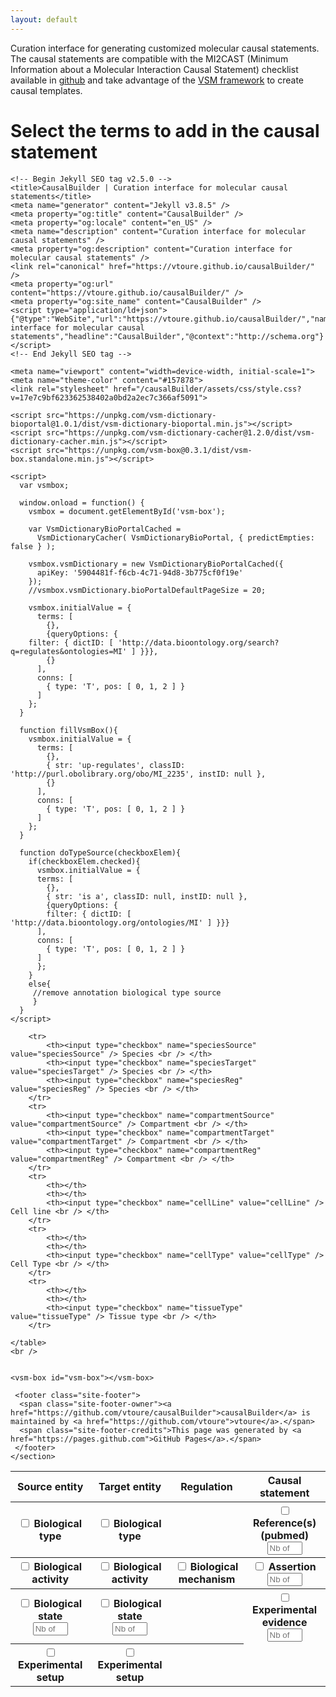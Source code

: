 ```yaml
---
layout: default
---
```


Curation interface for generating customized molecular causal statements. The causal statements are compatible with the MI2CAST (Minimum Information about a Molecular Interaction Causal Statement) checklist available in [github](https://github.com/vtoure/MI2CAST) and take advantage of the [VSM framework](https://github.com/vsmjs/) to create causal templates.

# Select the terms to add in the causal statement

<html lang="en-US">
  <head>
    <meta charset="UTF-8">

    <!-- Begin Jekyll SEO tag v2.5.0 -->
    <title>CausalBuilder | Curation interface for molecular causal statements</title>
    <meta name="generator" content="Jekyll v3.8.5" />
    <meta property="og:title" content="CausalBuilder" />
    <meta property="og:locale" content="en_US" />
    <meta name="description" content="Curation interface for molecular causal statements" />
    <meta property="og:description" content="Curation interface for molecular causal statements" />
    <link rel="canonical" href="https://vtoure.github.io/causalBuilder/" />
    <meta property="og:url" content="https://vtoure.github.io/causalBuilder/" />
    <meta property="og:site_name" content="CausalBuilder" />
    <script type="application/ld+json">
    {"@type":"WebSite","url":"https://vtoure.github.io/causalBuilder/","name":"CausalBuilder","description":"Curation interface for molecular causal statements","headline":"CausalBuilder","@context":"http://schema.org"}</script>
    <!-- End Jekyll SEO tag -->

    <meta name="viewport" content="width=device-width, initial-scale=1">
    <meta name="theme-color" content="#157878">
    <link rel="stylesheet" href="/causalBuilder/assets/css/style.css?v=17e7c9bf623362538402a0bd2a2ec7c366af5091">

    <script src="https://unpkg.com/vsm-dictionary-bioportal@1.0.1/dist/vsm-dictionary-bioportal.min.js"></script>
    <script src="https://unpkg.com/vsm-dictionary-cacher@1.2.0/dist/vsm-dictionary-cacher.min.js"></script>
    <script src="https://unpkg.com/vsm-box@0.3.1/dist/vsm-box.standalone.min.js"></script>

    <script>
      var vsmbox;

      window.onload = function() {
        vsmbox = document.getElementById('vsm-box');

        var VsmDictionaryBioPortalCached =
          VsmDictionaryCacher( VsmDictionaryBioPortal, { predictEmpties: false } );

        vsmbox.vsmDictionary = new VsmDictionaryBioPortalCached({
          apiKey: '5904481f-f6cb-4c71-94d8-3b775cf0f19e'
        });
        //vsmbox.vsmDictionary.bioPortalDefaultPageSize = 20;
        
        vsmbox.initialValue = {
          terms: [
            {},
            {queryOptions: {
        filter: { dictID: [ 'http://data.bioontology.org/search?q=regulates&ontologies=MI' ] }}},
            {}
          ],
          conns: [
            { type: 'T', pos: [ 0, 1, 2 ] }
          ]
        };
      }

      function fillVsmBox(){
        vsmbox.initialValue = {
          terms: [
            {},
            { str: 'up-regulates', classID: 'http://purl.obolibrary.org/obo/MI_2235', instID: null },
            {}
          ],
          conns: [
            { type: 'T', pos: [ 0, 1, 2 ] }
          ]
        };
      }
      
      function doTypeSource(checkboxElem){
        if(checkboxElem.checked){
          vsmbox.initialValue = {
          terms: [
            {},
            { str: 'is a', classID: null, instID: null },
            {queryOptions: {
        	filter: { dictID: [ 'http://data.bioontology.org/ontologies/MI' ] }}}
          ],
          conns: [
            { type: 'T', pos: [ 0, 1, 2 ] }
          ]
          };
        }
        else{
         //remove annotation biological type source
         }
      }
    </script>
  </head>
  <body>
    <section class="main-content">
	<table style="width:100%" border="0">
  		<tr>
	  		<th>Source entity</th>
			<th>Target entity</th> 
			<th>Regulation</th>
		    <th>Causal statement</th>
		</tr>
		<tr>
			<th><input type="checkbox" name="typesource" value="typesource" onchange="doTypeSource(this)" /> Biological type <br /></th>
			<th><input type="checkbox" name="typetarget" value="typetarget" /> Biological type <br /> </th>
			<th></th>
			<th><input type="checkbox" name="reference" value="reference" /> Reference(s) (pubmed) <br /> 
			    <input type="number" id="nbPubmed" name="nbPubmed" min="0" max="10" placeholder="Nb of pmids" /> </th>
		</tr>
		<tr>
			<th><input type="checkbox" name="activitySource" value="activitySource" /> Biological activity <br /></th>
			<th><input type="checkbox" name="activityTarget" value="activityTarget" /> Biological activity <br /></th>
			<th><input type="checkbox" name="mechanism" value="mechanism" /> Biological mechanism <br /></th>
			<th><input type="checkbox" name="assertion" value="assertion" /> Assertion <br />
			 	<input type="number" id="nbAssertion" name="nbAssertion" min="0" max="10" placeholder="Nb of assertions" /> </th>
		</tr>
		<tr>
			<th><input type="checkbox" name="stateSource" value="stateSource" /> Biological state <br />
			    <input type="number" id="nbStateSource" name="nbStateSource" min="0" max="10" placeholder="Nb of states" /></th>
			<th><input type="checkbox" name="statetarget" value="statetarget" /> Biological state <br />
			 	<input type="number" id="nbStateTarget" name="nbStateTarget" min="0" max="10" placeholder="Nb of states" /></th>
			<th></th>
			<th><input type="checkbox" name="expEvidence" value="expEvidence" /> Experimental evidence <br />
			 	<input type="number" id="nbexpEvidence" name="nbexpEvidence" min="0" max="10" placeholder="Nb of experimental evidences" /> </th>	
		</tr>
		<tr>
			<th><input type="checkbox" name="expSetupSource" value="expSetupSource" /> Experimental setup <br /></th>
			<th><input type="checkbox" name="expSetupTarget" value="expSetupTarget" /> Experimental setup <br /></th>
			<th></th>
		</tr>

	  	<tr>
			<th><input type="checkbox" name="speciesSource" value="speciesSource" /> Species <br /> </th>
			<th><input type="checkbox" name="speciesTarget" value="speciesTarget" /> Species <br /> </th>
			<th><input type="checkbox" name="speciesReg" value="speciesReg" /> Species <br /> </th>
	  	</tr>
	  	<tr>
			<th><input type="checkbox" name="compartmentSource" value="compartmentSource" /> Compartment <br /> </th>
			<th><input type="checkbox" name="compartmentTarget" value="compartmentTarget" /> Compartment <br /> </th>
			<th><input type="checkbox" name="compartmentReg" value="compartmentReg" /> Compartment <br /> </th>
	  	</tr>
	  	<tr>
			<th></th>
			<th></th>
			<th><input type="checkbox" name="cellLine" value="cellLine" /> Cell line <br /> </th>
		</tr>
		<tr>
			<th></th>
			<th></th>
			<th><input type="checkbox" name="cellType" value="cellType" /> Cell Type <br /> </th>
		</tr>
		<tr>
			<th></th>
			<th></th>
			<th><input type="checkbox" name="tissueType" value="tissueType" /> Tissue type <br /> </th>
		</tr>

	</table>
	<br />

	 
	<vsm-box id="vsm-box"></vsm-box>
	 
     <footer class="site-footer">
      <span class="site-footer-owner"><a href="https://github.com/vtoure/causalBuilder">causalBuilder</a> is maintained by <a href="https://github.com/vtoure">vtoure</a>.</span>
      <span class="site-footer-credits">This page was generated by <a href="https://pages.github.com">GitHub Pages</a>.</span>
     </footer>
    </section>

    
  </body>
</html>
